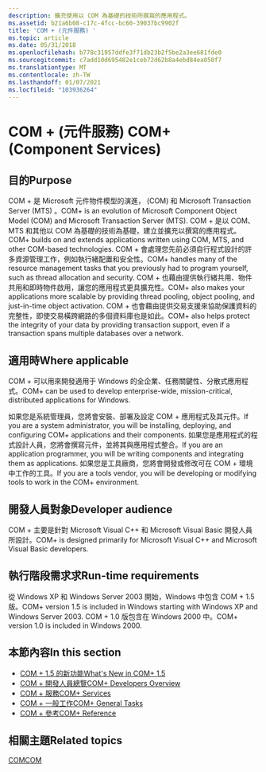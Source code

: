 ```yaml
---
description: 擴充使用以 COM 為基礎的技術所撰寫的應用程式。
ms.assetid: b21a6b08-c17c-4fcc-bc60-39037bc9902f
title: 'COM + (元件服務) '
ms.topic: article
ms.date: 05/31/2018
ms.openlocfilehash: b778c31957ddfe3f71db23b2f5be2a3ee681fde0
ms.sourcegitcommit: c7add10d695482e1ceb72d62b8a4ebd84ea050f7
ms.translationtype: MT
ms.contentlocale: zh-TW
ms.lasthandoff: 01/07/2021
ms.locfileid: "103936264"
---
```

# <a name="com-component-services"></a><span data-ttu-id="e5fb0-103">COM + (元件服務) </span><span class="sxs-lookup"><span data-stu-id="e5fb0-103">COM+ (Component Services)</span></span>

## <a name="purpose"></a><span data-ttu-id="e5fb0-104">目的</span><span class="sxs-lookup"><span data-stu-id="e5fb0-104">Purpose</span></span>

<span data-ttu-id="e5fb0-105">COM + 是 Microsoft 元件物件模型的演進， (COM) 和 Microsoft Transaction Server (MTS) 。</span><span class="sxs-lookup"><span data-stu-id="e5fb0-105">COM+ is an evolution of Microsoft Component Object Model (COM) and Microsoft Transaction Server (MTS).</span></span> <span data-ttu-id="e5fb0-106">COM + 是以 COM、MTS 和其他以 COM 為基礎的技術為基礎，建立並擴充以撰寫的應用程式。</span><span class="sxs-lookup"><span data-stu-id="e5fb0-106">COM+ builds on and extends applications written using COM, MTS, and other COM-based technologies.</span></span> <span data-ttu-id="e5fb0-107">COM + 會處理您先前必須自行程式設計的許多資源管理工作，例如執行緒配置和安全性。</span><span class="sxs-lookup"><span data-stu-id="e5fb0-107">COM+ handles many of the resource management tasks that you previously had to program yourself, such as thread allocation and security.</span></span> <span data-ttu-id="e5fb0-108">COM + 也藉由提供執行緒共用、物件共用和即時物件啟用，讓您的應用程式更具擴充性。</span><span class="sxs-lookup"><span data-stu-id="e5fb0-108">COM+ also makes your applications more scalable by providing thread pooling, object pooling, and just-in-time object activation.</span></span> <span data-ttu-id="e5fb0-109">COM + 也會藉由提供交易支援來協助保護資料的完整性，即使交易橫跨網路的多個資料庫也是如此。</span><span class="sxs-lookup"><span data-stu-id="e5fb0-109">COM+ also helps protect the integrity of your data by providing transaction support, even if a transaction spans multiple databases over a network.</span></span>

## <a name="where-applicable"></a><span data-ttu-id="e5fb0-110">適用時</span><span class="sxs-lookup"><span data-stu-id="e5fb0-110">Where applicable</span></span>

<span data-ttu-id="e5fb0-111">COM + 可以用來開發適用于 Windows 的全企業、任務關鍵性、分散式應用程式。</span><span class="sxs-lookup"><span data-stu-id="e5fb0-111">COM+ can be used to develop enterprise-wide, mission-critical, distributed applications for Windows.</span></span>

<span data-ttu-id="e5fb0-112">如果您是系統管理員，您將會安裝、部署及設定 COM + 應用程式及其元件。</span><span class="sxs-lookup"><span data-stu-id="e5fb0-112">If you are a system administrator, you will be installing, deploying, and configuring COM+ applications and their components.</span></span> <span data-ttu-id="e5fb0-113">如果您是應用程式的程式設計人員，您將會撰寫元件，並將其與應用程式整合。</span><span class="sxs-lookup"><span data-stu-id="e5fb0-113">If you are an application programmer, you will be writing components and integrating them as applications.</span></span> <span data-ttu-id="e5fb0-114">如果您是工具廠商，您將會開發或修改可在 COM + 環境中工作的工具。</span><span class="sxs-lookup"><span data-stu-id="e5fb0-114">If you are a tools vendor, you will be developing or modifying tools to work in the COM+ environment.</span></span>

## <a name="developer-audience"></a><span data-ttu-id="e5fb0-115">開發人員對象</span><span class="sxs-lookup"><span data-stu-id="e5fb0-115">Developer audience</span></span>

<span data-ttu-id="e5fb0-116">COM + 主要是針對 Microsoft Visual C++ 和 Microsoft Visual Basic 開發人員所設計。</span><span class="sxs-lookup"><span data-stu-id="e5fb0-116">COM+ is designed primarily for Microsoft Visual C++ and Microsoft Visual Basic developers.</span></span>

## <a name="run-time-requirements"></a><span data-ttu-id="e5fb0-117">執行階段需求求</span><span class="sxs-lookup"><span data-stu-id="e5fb0-117">Run-time requirements</span></span>

<span data-ttu-id="e5fb0-118">從 Windows XP 和 Windows Server 2003 開始，Windows 中包含 COM + 1.5 版。</span><span class="sxs-lookup"><span data-stu-id="e5fb0-118">COM+ version 1.5 is included in Windows starting with Windows XP and Windows Server 2003.</span></span> <span data-ttu-id="e5fb0-119">COM + 1.0 版包含在 Windows 2000 中。</span><span class="sxs-lookup"><span data-stu-id="e5fb0-119">COM+ version 1.0 is included in Windows 2000.</span></span>

## <a name="in-this-section"></a><span data-ttu-id="e5fb0-120">本節內容</span><span class="sxs-lookup"><span data-stu-id="e5fb0-120">In this section</span></span>

-   [<span data-ttu-id="e5fb0-121">COM + 1.5 的新功能</span><span class="sxs-lookup"><span data-stu-id="e5fb0-121">What's New in COM+ 1.5</span></span>](what-s-new-in-com--1-5.md)
-   [<span data-ttu-id="e5fb0-122">COM + 開發人員總覽</span><span class="sxs-lookup"><span data-stu-id="e5fb0-122">COM+ Developers Overview</span></span>](com--developers-overview.md)
-   [<span data-ttu-id="e5fb0-123">COM + 服務</span><span class="sxs-lookup"><span data-stu-id="e5fb0-123">COM+ Services</span></span>](com--services.md)
-   [<span data-ttu-id="e5fb0-124">COM + 一般工作</span><span class="sxs-lookup"><span data-stu-id="e5fb0-124">COM+ General Tasks</span></span>](com--general-tasks.md)
-   [<span data-ttu-id="e5fb0-125">COM + 參考</span><span class="sxs-lookup"><span data-stu-id="e5fb0-125">COM+ Reference</span></span>](com--reference.md)

## <a name="related-topics"></a><span data-ttu-id="e5fb0-126">相關主題</span><span class="sxs-lookup"><span data-stu-id="e5fb0-126">Related topics</span></span>

<dl> <dt>

[<span data-ttu-id="e5fb0-127">COM</span><span class="sxs-lookup"><span data-stu-id="e5fb0-127">COM</span></span>](/windows/desktop/com/component-object-model--com--portal)
</dt> </dl>

 

 
